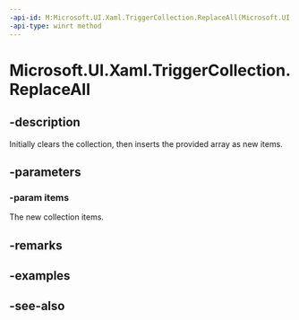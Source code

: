```yaml
---
-api-id: M:Microsoft.UI.Xaml.TriggerCollection.ReplaceAll(Microsoft.UI.Xaml.TriggerBase[])
-api-type: winrt method
---
```


<!-- Method syntax
public void ReplaceAll(Microsoft.UI.Xaml.TriggerBase[] items)
-->

# Microsoft.UI.Xaml.TriggerCollection.ReplaceAll

## -description

Initially clears the collection, then inserts the provided array as new items.

## -parameters

### -param items

The new collection items.

## -remarks

## -examples

## -see-also
